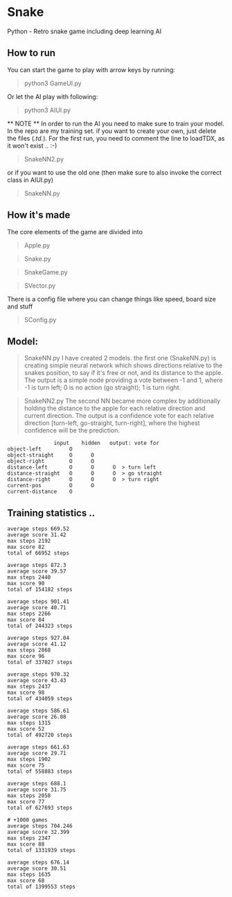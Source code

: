 # Snake
Python - Retro snake game including deep learning AI

## How to run
You can start the game to play with arrow keys by running:
> python3 GameUI.py

Or let the AI play with following:
> python3 AIUI.py

** NOTE **
In order to run the AI you need to make sure to train your model. In the repo are my training set. if you want to create your own, just delete the files (*.td.*). For the first run, you need to comment the line to loadTDX, as it won't exist .. :-)
> SnakeNN2.py

or if you want to use the old one (then make sure to also invoke the correct class in AIUI.py)
> SnakeNN.py


## How it's made
The core elements of the game are divided into
> Apple.py

> Snake.py

> SnakeGame.py

> SVector.py

There is a config file where you can change things like speed, board size and stuff
> SConfig.py

## Model:
> SnakeNN.py
I have created 2 models. the first one (SnakeNN.py) is creating simple neural network which shows directions relative to the snakes position, to say if it's free or not, and its distance to the apple. The output is a simple node providing a vote between -1 and 1, where -1 is turn left; 0 is no action (go straight); 1 is turn right.

> SnakeNN2.py
The second NN became more complex by additionally holding the distance to the apple for each relative direction and current direction. The output is a confidence vote for each relative direction [turn-left, go-straight, turn-right], where the highest confidence will be the prediction.

```
               input    hidden   output: vote for
object-left         O
object-straight     O      O
object-right        O      O
distance-left       O      O      O  > turn left  
distance-straight   O      O      O  > go straight
distance-right      O      O      O  > turn right
current-pos         O      O
current-distance    O
```

## Training statistics .. 
```
average steps 669.52
average score 31.42
max steps 2192
max score 82
total of 66952 steps

average steps 872.3
average score 39.57
max steps 2440
max score 90
total of 154182 steps

average steps 901.41
average score 40.71
max steps 2266
max score 84
total of 244323 steps

average steps 927.04
average score 41.12
max steps 2868
max score 96
total of 337027 steps

average steps 970.32
average score 43.43
max steps 2437
max score 98
total of 434059 steps

average steps 586.61
average score 26.08
max steps 1315
max score 52
total of 492720 steps

average steps 661.63
average score 29.71
max steps 1902
max score 75
total of 558883 steps

average steps 688.1
average score 31.75
max steps 2058
max score 77
total of 627693 steps

# +1000 games
average steps 704.246
average score 32.399
max steps 2347
max score 88
total of 1331939 steps

average steps 676.14
average score 30.51
max steps 1635
max score 68
total of 1399553 steps
